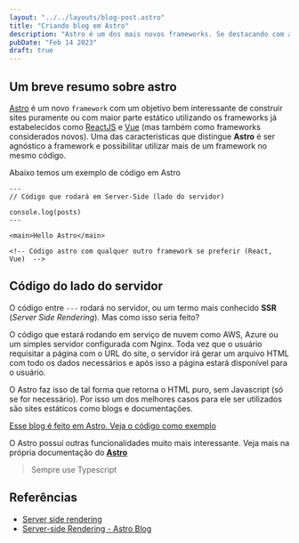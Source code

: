 ```yaml
---
layout: "../../layouts/blog-post.astro"
title: "Criando blog em Astro"
description: "Astro é um dos mais novos frameworks. Se destacando com as Islands e a geração de código estático"
pubDate: "Feb 14 2023"
draft: true
---
```



## Um breve resumo sobre astro

[Astro](https://astro.build/) é um novo `framework` com um objetivo bem interessante de construir sites puramente ou com maior parte estático utilizando os frameworks já estabelecidos como [ReactJS](https://reactjs.org/) e
[Vue](https://vuejs.org/) (mas também como frameworks considerados novos). Uma das características que distingue **Astro** é ser agnóstico a framework e possibilitar utilizar mais de um framework no mesmo código.

Abaixo temos um exemplo de código em Astro

```astro:index.astro
---
// Código que rodará em Server-Side (lado do servidor)

console.log(posts)
---

<main>Hello Astro</main>

<!-- Código astro com qualquer outro framework se preferir (React, Vue)  -->
```

## Código do lado do servidor

O código entre `---` rodará no servidor, ou um termo mais conhecido **SSR** (_Server Side Rendering_). Mas como isso seria feito?

O código que estará rodando em serviço de nuvem como AWS, Azure ou um simples servidor configurada com Nginx. Toda vez que o usuário requisitar a página com o URL do site, o servidor irá gerar um arquivo HTML com todo os dados necessários e após isso a página estará disponível para o usuário.

O Astro faz isso de tal forma que retorna o HTML puro, sem Javascript (só se for necessário). Por isso um dos melhores casos para ele ser utilizados são sites estáticos como blogs e documentações.

[Esse blog é feito em Astro. Veja o código como
exemplo](https://github.com/matheusinit/blog)

O Astro possuí outras funcionalidades muito mais interessante. Veja mais na própria documentação do **[Astro](https://docs.astro.build/)**

> Sempre use Typescript

## Referências

<ul>
  <li>
    <a href="https://www.ionos.com/digitalguide/websites/web-development/server-side-and-client-side-scripting-the-differences/">Server side rendering</a>
  </li>

  <li>
    <a href="https://docs.astro.build/en/guides/server-side-rendering/">Server⁠-⁠side Rendering - Astro Blog</a>
  </li>
</ul>
